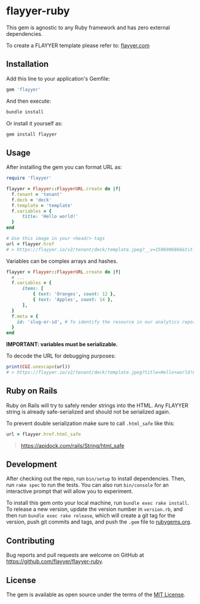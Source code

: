 # flayyer-ruby

This gem is agnostic to any Ruby framework and has zero external dependencies.

To create a FLAYYER template please refer to: [flayyer.com](https://flayyer.com?ref=flayyer-ruby)

## Installation

Add this line to your application's Gemfile:

```ruby
gem 'flayyer'
```

And then execute:

```sh
bundle install
```

Or install it yourself as:

```sh
gem install flayyer
```

## Usage

After installing the gem you can format URL as:

```ruby
require 'flayyer'

flayyer = Flayyer::FlayyerURL.create do |f|
  f.tenant = 'tenant'
  f.deck = 'deck'
  f.template = 'template'
  f.variables = {
      title: 'Hello world!'
  }
end

# Use this image in your <head/> tags
url = flayyer.href
# > https://flayyer.io/v2/tenant/deck/template.jpeg?__v=1596906866&title=Hello+world%21
```

Variables can be complex arrays and hashes.

```ruby
flayyer = Flayyer::FlayyerURL.create do |f|
  # ...
  f.variables = {
      items: [
          { text: 'Oranges', count: 12 },
          { text: 'Apples', count: 14 },
      ],
  }
  f.meta = {
    id: 'slug-or-id', # To identify the resource in our analytics report
  }
end
```

**IMPORTANT: variables must be serializable.**

To decode the URL for debugging purposes:

```ruby
print(CGI.unescape(url))
# > https://flayyer.io/v2/tenant/deck/template.jpeg?title=Hello+world!&__v=123
```

## Ruby on Rails

Ruby on Rails will try to safely render strings into the HTML. Any FLAYYER string is already safe-serialized and should not be serialized again.

To prevent double serialization make sure to call `.html_safe` like this:

```ruby
url = flayyer.href.html_safe
```

> https://apidock.com/rails/String/html_safe

## Development

After checking out the repo, run `bin/setup` to install dependencies. Then, run `rake spec` to run the tests. You can also run `bin/console` for an interactive prompt that will allow you to experiment.

To install this gem onto your local machine, run `bundle exec rake install`. To release a new version, update the version number in `version.rb`, and then run `bundle exec rake release`, which will create a git tag for the version, push git commits and tags, and push the `.gem` file to [rubygems.org](https://rubygems.org).

## Contributing

Bug reports and pull requests are welcome on GitHub at https://github.com/flayyer/flayyer-ruby.

## License

The gem is available as open source under the terms of the [MIT License](https://opensource.org/licenses/MIT).
